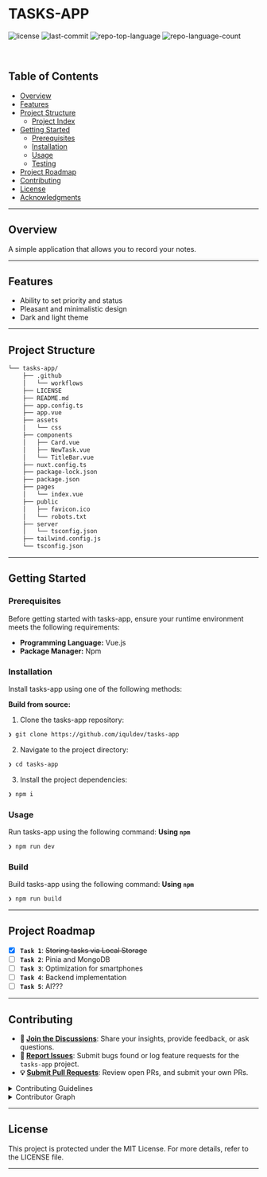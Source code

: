 <div align="left" style="position: relative;">
<h1>TASKS-APP</h1>
<p align="left">
	<img src="https://img.shields.io/github/license/iquldev/tasks-app?style=default&logo=opensourceinitiative&logoColor=white&color=0080ff" alt="license">
	<img src="https://img.shields.io/github/last-commit/iquldev/tasks-app?style=default&logo=git&logoColor=white&color=0080ff" alt="last-commit">
	<img src="https://img.shields.io/github/languages/top/iquldev/tasks-app?style=default&color=0080ff" alt="repo-top-language">
	<img src="https://img.shields.io/github/languages/count/iquldev/tasks-app?style=default&color=0080ff" alt="repo-language-count">
</p>
<p align="left"><!-- default option, no dependency badges. -->
</p>
<p align="left">
	<!-- default option, no dependency badges. -->
</p>
</div>
<br clear="right">

##  Table of Contents

- [ Overview](#-overview)
- [ Features](#-features)
- [ Project Structure](#-project-structure)
  - [ Project Index](#-project-index)
- [ Getting Started](#-getting-started)
  - [ Prerequisites](#-prerequisites)
  - [ Installation](#-installation)
  - [ Usage](#-usage)
  - [ Testing](#-testing)
- [ Project Roadmap](#-project-roadmap)
- [ Contributing](#-contributing)
- [ License](#-license)
- [ Acknowledgments](#-acknowledgments)

---

##  Overview

A simple application that allows you to record your notes.

---

##  Features

<ul>
	<li>Ability to set priority and status</li>
	<li>Pleasant and minimalistic design</li>
	<li>Dark and light theme</li>
</ul>

---

##  Project Structure

```sh
└── tasks-app/
    ├── .github
    │   └── workflows
    ├── LICENSE
    ├── README.md
    ├── app.config.ts
    ├── app.vue
    ├── assets
    │   └── css
    ├── components
    │   ├── Card.vue
    │   ├── NewTask.vue
    │   └── TitleBar.vue
    ├── nuxt.config.ts
    ├── package-lock.json
    ├── package.json
    ├── pages
    │   └── index.vue
    ├── public
    │   ├── favicon.ico
    │   └── robots.txt
    ├── server
    │   └── tsconfig.json
    ├── tailwind.config.js
    └── tsconfig.json
```

---
##  Getting Started

###  Prerequisites

Before getting started with tasks-app, ensure your runtime environment meets the following requirements:

- **Programming Language:** Vue.js
- **Package Manager:** Npm


###  Installation

Install tasks-app using one of the following methods:

**Build from source:**

1. Clone the tasks-app repository:
```sh
❯ git clone https://github.com/iquldev/tasks-app
```

2. Navigate to the project directory:
```sh
❯ cd tasks-app
```

3. Install the project dependencies:
```sh
❯ npm i
```




###  Usage
Run tasks-app using the following command:
**Using `npm`** &nbsp; [<img align="center" src="" />]()

```sh
❯ npm run dev
```


###  Build
Build tasks-app using the following command:
**Using `npm`** &nbsp; [<img align="center" src="" />]()

```sh
❯ npm run build
```


---
##  Project Roadmap

- [X] **`Task 1`**: <strike>Storing tasks via Local Storage</strike>
- [ ] **`Task 2`**: Pinia and MongoDB 
- [ ] **`Task 3`**: Optimization for smartphones
- [ ] **`Task 4`**: Backend implementation
- [ ] **`Task 5`**: AI???

---

##  Contributing

- **💬 [Join the Discussions](https://github.com/iquldev/tasks-app/discussions)**: Share your insights, provide feedback, or ask questions.
- **🐛 [Report Issues](https://github.com/iquldev/tasks-app/issues)**: Submit bugs found or log feature requests for the `tasks-app` project.
- **💡 [Submit Pull Requests](https://github.com/iquldev/tasks-app/blob/main/CONTRIBUTING.md)**: Review open PRs, and submit your own PRs.

<details closed>
<summary>Contributing Guidelines</summary>

1. **Fork the Repository**: Start by forking the project repository to your github account.
2. **Clone Locally**: Clone the forked repository to your local machine using a git client.
   ```sh
   git clone https://github.com/iquldev/tasks-app
   ```
3. **Create a New Branch**: Always work on a new branch, giving it a descriptive name.
   ```sh
   git checkout -b new-feature-x
   ```
4. **Make Your Changes**: Develop and test your changes locally.
5. **Commit Your Changes**: Commit with a clear message describing your updates.
   ```sh
   git commit -m 'Implemented new feature x.'
   ```
6. **Push to github**: Push the changes to your forked repository.
   ```sh
   git push origin new-feature-x
   ```
7. **Submit a Pull Request**: Create a PR against the original project repository. Clearly describe the changes and their motivations.
8. **Review**: Once your PR is reviewed and approved, it will be merged into the main branch. Congratulations on your contribution!
</details>

<details closed>
<summary>Contributor Graph</summary>
<br>
<p align="left">
   <a href="https://github.com{/iquldev/tasks-app/}graphs/contributors">
      <img src="https://contrib.rocks/image?repo=iquldev/tasks-app">
   </a>
</p>
</details>

---

##  License

This project is protected under the MIT License. For more details, refer to the LICENSE file.

---
